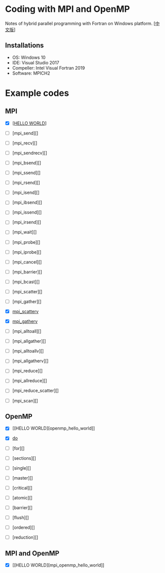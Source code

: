 # Coding with MPI and OpenMP

Notes of hybrid parallel programming with Fortran on Windows platform. [[中文版](./README_cn.md)]



## Installations

- OS: Windows 10
- IDE: Visual Studio 2017
- Compeller: Intel Visual Fortran 2019
- Software: MPICH2


# Example codes

## MPI

- [x] [[HELLO WORLD][mpi_hello_world]]
- [ ] [mpi_send][]
- [ ] [mpi_recv][]
- [ ] [mpi_sendrecv][]
- [ ] [mpi_bsend][]
- [ ] [mpi_ssend][]
- [ ] [mpi_rsend][]
- [ ] [mpi_isend][]
- [ ] [mpi_ibsend][]
- [ ] [mpi_issend][]
- [ ] [mpi_irsend][]
- [ ] [mpi_wait][]
- [ ] [mpi_probe][]
- [ ] [mpi_iprobe][]
- [ ] [mpi_cancel][]


- [ ] [mpi_barrier][]


- [ ] [mpi_bcast][]
- [ ] [mpi_scatter][]
- [ ] [mpi_gather][]
- [x] [mpi_scatterv][]
- [x] [mpi_gatherv][]
- [ ] [mpi_alltoall][]
- [ ] [mpi_allgather][]
- [ ] [mpi_alltoallv][]
- [ ] [mpi_allgatherv][]


- [ ] [mpi_reduce][]
- [ ] [mpi_allreduce][]
- [ ] [mpi_reduce_scatter][]
- [ ] [mpi_scan][]

[mpi_hello_world]: (./MPI/src/mpi_helloworld.f90)
[mpi_scatterv]: (./MPI/src/mpi_scatterv.f90)
[mpi_gatherv]: (./MPI/src/mpi_scatterv.f90)

## OpenMP

- [x] [[HELLO WORLD][openmp_hello_world]]
- [x] [do][omp_do]
- [ ] [for][]
- [ ] [sections][]
- [ ] [single][]
- [ ] [master][]
- [ ] [critical][]
- [ ] [atomic][]
- [ ] [barrier][]
- [ ] [flush][]
- [ ] [ordered][]

- [ ] [reduction][]


[openmpi_hello_world]: (./OpenMP/src/openmp_helloworld.f90)
[omp_do]: (./OpenMP/src/omp_do.f90)

## MPI and OpenMP

- [x] [[HELLO WORLD][mpi_openmp_hello_world]]

[mpi_openmpi_hello_world]: (./MPI_OpenMP/src/mpi_openmp_helloworld.f90)
